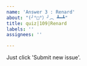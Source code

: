 ```yaml
---
name: 'Answer 3 : Renard'
about: "(╯°□°）╯︵ ┻━┻"
title: quiz|109|Renard
labels: ''
assignees: ''

---
```


Just click 'Submit new issue'.
